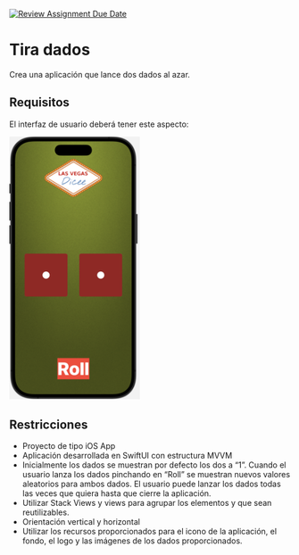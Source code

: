 [![Review Assignment Due Date](https://classroom.github.com/assets/deadline-readme-button-24ddc0f5d75046c5622901739e7c5dd533143b0c8e959d652212380cedb1ea36.svg)](https://classroom.github.com/a/bMobClcy)
# Tira dados

Crea una aplicación que lance dos dados al azar.

## Requisitos

El interfaz de usuario deberá tener este aspecto:

<img title="" src="./ios-app-tiradados-swiftui.png" alt="ios-app-tiradados-swiftui.png" width="234" data-align="center">

## Restricciones

- Proyecto de tipo iOS App
- Aplicación desarrollada en SwiftUI con estructura MVVM
- Inicialmente los dados se muestran por defecto los dos a “1”. Cuando el usuario lanza los dados pinchando en “Roll” se muestran nuevos valores aleatorios para ambos dados. El usuario puede lanzar los dados todas las veces que quiera hasta que cierre la aplicación.
- Utilizar Stack Views y views para agrupar los elementos y que sean reutilizables.
- Orientación vertical y horizontal
- Utilizar los recursos proporcionados para el icono de la aplicación, el fondo, el logo y las imágenes de los dados proporcionados.
